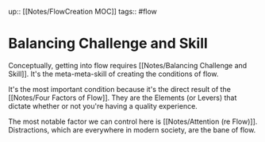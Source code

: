 up:: [[Notes/FlowCreation MOC]]
tags:: #flow 

# Balancing Challenge and Skill
Conceptually, getting into flow requires [[Notes/Balancing Challenge and Skill]]. It's the meta-meta-skill of creating the conditions of flow.

It's the most important condition because it's the direct result of the [[Notes/Four Factors of Flow]]. They are the Elements (or Levers) that dictate whether or not you're having a quality experience.

The most notable factor we can control here is [[Notes/Attention (re Flow)]]. Distractions, which are everywhere in modern society, are the bane of flow. 
